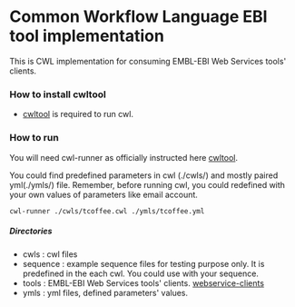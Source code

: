 # Common Workflow Language EBI tool implementation
This is CWL implementation for consuming EMBL-EBI Web Services tools' clients.

### How to install cwltool
* [cwltool](https://github.com/common-workflow-language/cwltool) is required to run cwl.

### How to run
You will need cwl-runner as officially instructed here [cwltool](https://github.com/common-workflow-language/cwltool).

You could find predefined parameters in cwl (./cwls/) and mostly paired yml(./ymls/) file. 
Remember, before running cwl, you could redefined with your own values of parameters like email account. 

```
cwl-runner ./cwls/tcoffee.cwl ./ymls/tcoffee.yml
```

##### Directories
- cwls : cwl files
- sequence : example sequence files for testing purpose only. It is predefined in the each cwl. You could use with your sequence. 
- tools : EMBL-EBI Web Services tools' clients. [webservice-clients](https://github.com/ebi-wp/webservice-clients)
- ymls : yml files, defined parameters' values.
